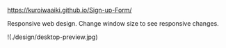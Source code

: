 https://kuroiwaaiki.github.io/Sign-up-Form/

Responsive web design. Change window size to see responsive changes.

!(./design/desktop-preview.jpg)
